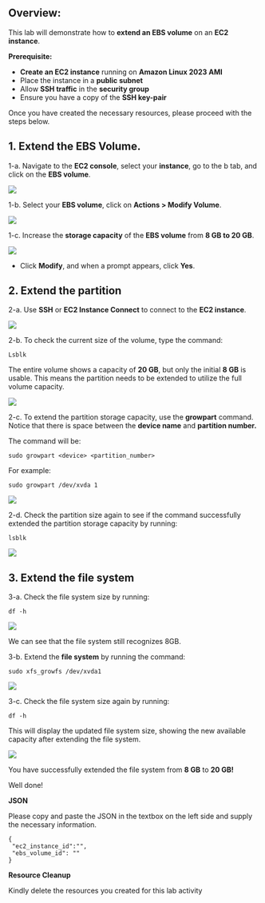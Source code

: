 ## Overview:

This lab will demonstrate how to **extend an EBS volume** on an **EC2 instance**.

**Prerequisite:**

- **Create an EC2 instance** running on **Amazon Linux 2023 AMI**
- Place the instance in a **public subnet**
- Allow **SSH traffic** in the **security group**
- Ensure you have a copy of the **SSH key-pair**

Once you have created the necessary resources, please proceed with the steps below.

## 1. Extend the EBS Volume.

1-a. Navigate to the **EC2 console**, select your **instance**, go to the b tab, and click on the **EBS volume**.

![](https://sb-next-prod-image-bucket.s3.ap-southeast-1.amazonaws.com/public/CAMP/Labs2025/Session2/Lab7/image-1.png)

1-b. Select your **EBS volume**, click on **Actions > Modify Volume**.

![](https://sb-next-prod-image-bucket.s3.ap-southeast-1.amazonaws.com/public/CAMP/Labs2025/Session2/Lab7/image-2.png)

1-c. Increase the **storage capacity** of the **EBS volume** from **8 GB to 20 GB**.

![](https://sb-next-prod-image-bucket.s3.ap-southeast-1.amazonaws.com/public/CAMP/Labs2025/Session2/Lab7/image-3.png)

- Click **Modify**, and when a prompt appears, click **Yes**.

## 2. Extend the partition

2-a. Use **SSH** or **EC2 Instance Connect** to connect to the **EC2 instance**.

![](https://sb-next-prod-image-bucket.s3.ap-southeast-1.amazonaws.com/public/CAMP/Labs2025/Session2/Lab7/image-4.png)

2-b. To check the current size of the volume, type the command:

`Lsblk`

The entire volume shows a capacity of **20 GB**, but only the initial **8 GB** is usable. This means the partition needs to be extended to utilize the full volume capacity.

![](https://sb-next-prod-image-bucket.s3.ap-southeast-1.amazonaws.com/public/CAMP/Labs2025/Session2/Lab7/image-5.png)

2-c. To extend the partition storage capacity, use the **growpart** command. Notice that there is space between the **device name** and **partition number.**

The command will be:

`sudo growpart <device> <partition_number>`

For example:

`sudo growpart /dev/xvda 1`

![](https://sb-next-prod-image-bucket.s3.ap-southeast-1.amazonaws.com/public/CAMP/Labs2025/Session2/Lab7/image-6.png)

2-d. Check the partition size again to see if the command successfully extended the partition storage capacity by running:

`lsblk`


![](https://sb-next-prod-image-bucket.s3.ap-southeast-1.amazonaws.com/public/CAMP/Labs2025/Session2/Lab7/image-7.png)


## 3. Extend the file system

3-a. Check the file system size by running:

`df -h`

![](https://sb-next-prod-image-bucket.s3.ap-southeast-1.amazonaws.com/public/CAMP/Labs2025/Session2/Lab7/image-8.png)

We can see that the file system still recognizes 8GB.

3-b. Extend the **file system** by running the command:

`sudo xfs_growfs /dev/xvda1`

![](https://sb-next-prod-image-bucket.s3.ap-southeast-1.amazonaws.com/public/CAMP/Labs2025/Session2/Lab7/image-9.png)

3-c. Check the file system size again by running:

`df -h`

This will display the updated file system size, showing the new available capacity after extending the file system.

![](https://sb-next-prod-image-bucket.s3.ap-southeast-1.amazonaws.com/public/CAMP/Labs2025/Session2/Lab7/image-10.png)


You have successfully extended the file system from **8 GB** to **20 GB!**


Well done!

**JSON**

Please copy and paste the JSON in the textbox on the left side and supply the necessary information.

```
{
 "ec2_instance_id":"",
 "ebs_volume_id": ""
}
```

**Resource Cleanup**

Kindly delete the resources you created for this lab activity
